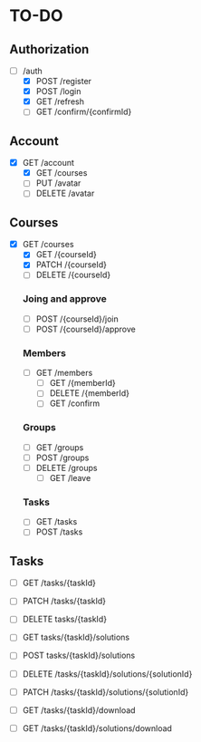 # TO-DO
   ## Authorization
   - [ ] /auth
     - [x] POST /register
     - [x] POST /login
     - [x] GET /refresh
     - [ ] GET /confirm/{confirmId}
  
   ## Account
   - [x] GET /account
     - [x] GET /courses
     - [ ] PUT /avatar
     - [ ] DELETE /avatar
  
   ## Courses
   - [x] GET /courses
     - [x] GET /{courseId}
     - [x] PATCH /{courseId}
     - [ ] DELETE /{courseId}

      ### Joing and approve
      - [ ] POST /{courseId}/join
      - [ ] POST /{courseId}/approve 

      ### Members
      - [ ] GET /members
         - [ ] GET /{memberId}
         - [ ] DELETE /{memberId}
         - [ ] GET /confirm
  
      ### Groups
      - [ ] GET /groups
      - [ ] POST /groups
      - [ ] DELETE /groups
        - [ ] GET /leave
  
      ### Tasks
      - [ ] GET /tasks
      - [ ] POST /tasks

   ## Tasks
   - [ ] GET /tasks/{taskId}
   - [ ] PATCH /tasks/{taskId}
   - [ ] DELETE tasks/{taskId}
  
   - [ ] GET tasks/{taskId}/solutions
   - [ ] POST tasks/{taskId}/solutions
  
   - [ ] DELETE /tasks/{taskId}/solutions/{solutionId}
   - [ ] PATCH /tasks/{taskId}/solutions/{solutionId}
  
   - [ ] GET /tasks/{taskId}/download
   - [ ] GET /tasks/{taskId}/solutions/download
